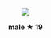 <p align="center">
<img src="https://github.com/user-attachments/assets/b013d778-ab62-4c5d-87d4-af38c6e62be7" />
</p>

<p align="center">
<b>male ★ 19 </b>

